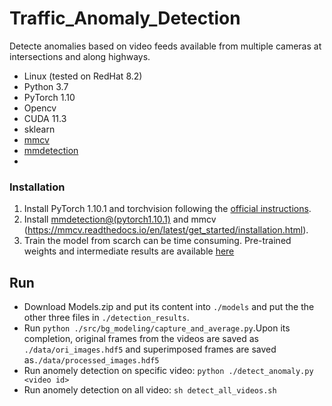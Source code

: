 # Traffic_Anomaly_Detection
Detecte anomalies based on video feeds available from multiple cameras at intersections and along highways. 
- Linux (tested on RedHat 8.2)
- Python 3.7
- PyTorch 1.10
- Opencv
- CUDA 11.3
- sklearn
- [mmcv](https://github.com/open-mmlab/mmcv)
- [mmdetection](https://github.com/open-mmlab/mmdetection)
- 
### Installation

1. Install PyTorch 1.10.1 and torchvision following the [official instructions](https://pytorch.org/).
2. Install [mmdetection@(pytorch1.10.1)](https://mmdetection.readthedocs.io/en/latest/get_started.html#installation) and mmcv (https://mmcv.readthedocs.io/en/latest/get_started/installation.html).
3. Train the model from scarch can be time consuming. Pre-trained weights and intermediate results  are available [here](https://drive.google.com/drive/folders/12gyMVO3JxGDvpknqAeoaevrvvtXUgHz7?usp=sharing)

## Run
- Download Models.zip and put its content into  `./models` and put the the other three files in `./detection_results`.
- Run `python ./src/bg_modeling/capture_and_average.py`.Upon its completion, original frames from the videos are saved as `./data/ori_images.hdf5` and superimposed frames are saved as`./data/processed_images.hdf5`  
- Run anomely detection on specific video: `python ./detect_anomaly.py <video id>`
- Run anomely detection on all video: `sh detect_all_videos.sh`
